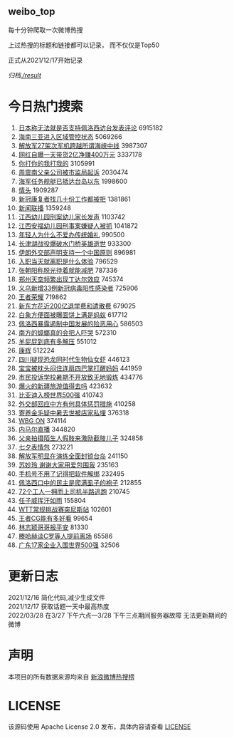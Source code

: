 weibo_top  
---
每十分钟爬取一次微博热搜  

上过热搜的标题和链接都可以记录， 而不仅仅是Top50

正式从2021/12/17开始记录  

*归档[./result](./result/)*

# 今日热门搜索  
1. [日本称无法就是否支持佩洛西访台发表评论](https://s.weibo.com//weibo?q=%23%E6%97%A5%E6%9C%AC%E7%A7%B0%E6%97%A0%E6%B3%95%E5%B0%B1%E6%98%AF%E5%90%A6%E6%94%AF%E6%8C%81%E4%BD%A9%E6%B4%9B%E8%A5%BF%E8%AE%BF%E5%8F%B0%E5%8F%91%E8%A1%A8%E8%AF%84%E8%AE%BA%23&Refer=top) 6915182
2. [海南三亚进入区域管控状态](https://s.weibo.com//weibo?q=%23%E6%B5%B7%E5%8D%97%E4%B8%89%E4%BA%9A%E8%BF%9B%E5%85%A5%E5%8C%BA%E5%9F%9F%E7%AE%A1%E6%8E%A7%E7%8A%B6%E6%80%81%23&Refer=top) 5069266
3. [解放军27架次军机跨越所谓海峡中线](https://s.weibo.com//weibo?q=%23%E8%A7%A3%E6%94%BE%E5%86%9B27%E6%9E%B6%E6%AC%A1%E5%86%9B%E6%9C%BA%E8%B7%A8%E8%B6%8A%E6%89%80%E8%B0%93%E6%B5%B7%E5%B3%A1%E4%B8%AD%E7%BA%BF%23&Refer=top) 3987307
4. [网红自曝一天带货2亿净赚400万元](https://s.weibo.com//weibo?q=%23%E7%BD%91%E7%BA%A2%E8%87%AA%E6%9B%9D%E4%B8%80%E5%A4%A9%E5%B8%A6%E8%B4%A72%E4%BA%BF%E5%87%80%E8%B5%9A400%E4%B8%87%E5%85%83%23&Refer=top) 3337178
5. [你打你的我打我的](https://s.weibo.com//weibo?q=%23%E4%BD%A0%E6%89%93%E4%BD%A0%E7%9A%84%E6%88%91%E6%89%93%E6%88%91%E7%9A%84%23&Refer=top) 3105991
6. [周震南父亲公司被市监局起诉](https://s.weibo.com//weibo?q=%23%E5%91%A8%E9%9C%87%E5%8D%97%E7%88%B6%E4%BA%B2%E5%85%AC%E5%8F%B8%E8%A2%AB%E5%B8%82%E7%9B%91%E5%B1%80%E8%B5%B7%E8%AF%89%23&Refer=top) 2030474
7. [海军任务舰艇已抵达台岛以东](https://s.weibo.com//weibo?q=%23%E6%B5%B7%E5%86%9B%E4%BB%BB%E5%8A%A1%E8%88%B0%E8%89%87%E5%B7%B2%E6%8A%B5%E8%BE%BE%E5%8F%B0%E5%B2%9B%E4%BB%A5%E4%B8%9C%23&Refer=top) 1998600
8. [情头](https://s.weibo.com//weibo?q=%E6%83%85%E5%A4%B4&Refer=top) 1909287
9. [新冠康复者找几十份工作都被拒](https://s.weibo.com//weibo?q=%23%E6%96%B0%E5%86%A0%E5%BA%B7%E5%A4%8D%E8%80%85%E6%89%BE%E5%87%A0%E5%8D%81%E4%BB%BD%E5%B7%A5%E4%BD%9C%E9%83%BD%E8%A2%AB%E6%8B%92%23&Refer=top) 1381861
10. [新闻联播](https://s.weibo.com//weibo?q=%23%E6%96%B0%E9%97%BB%E8%81%94%E6%92%AD%23&Refer=top) 1359248
11. [江西幼儿园刑案幼儿家长发声](https://s.weibo.com//weibo?q=%23%E6%B1%9F%E8%A5%BF%E5%B9%BC%E5%84%BF%E5%9B%AD%E5%88%91%E6%A1%88%E5%B9%BC%E5%84%BF%E5%AE%B6%E9%95%BF%E5%8F%91%E5%A3%B0%23&Refer=top) 1103742
12. [江西安福幼儿园刑事案嫌疑人被抓](https://s.weibo.com//weibo?q=%23%E6%B1%9F%E8%A5%BF%E5%AE%89%E7%A6%8F%E5%B9%BC%E5%84%BF%E5%9B%AD%E5%88%91%E4%BA%8B%E6%A1%88%E5%AB%8C%E7%96%91%E4%BA%BA%E8%A2%AB%E6%8A%93%23&Refer=top) 1041872
13. [年轻人为什么不爱办传统婚礼](https://s.weibo.com//weibo?q=%23%E5%B9%B4%E8%BD%BB%E4%BA%BA%E4%B8%BA%E4%BB%80%E4%B9%88%E4%B8%8D%E7%88%B1%E5%8A%9E%E4%BC%A0%E7%BB%9F%E5%A9%9A%E7%A4%BC%23&Refer=top) 990500
14. [长津湖战役爆破水门桥英雄逝世](https://s.weibo.com//weibo?q=%23%E9%95%BF%E6%B4%A5%E6%B9%96%E6%88%98%E5%BD%B9%E7%88%86%E7%A0%B4%E6%B0%B4%E9%97%A8%E6%A1%A5%E8%8B%B1%E9%9B%84%E9%80%9D%E4%B8%96%23&Refer=top) 933300
15. [伊朗外交部声明支持一个中国原则](https://s.weibo.com//weibo?q=%23%E4%BC%8A%E6%9C%97%E5%A4%96%E4%BA%A4%E9%83%A8%E5%A3%B0%E6%98%8E%E6%94%AF%E6%8C%81%E4%B8%80%E4%B8%AA%E4%B8%AD%E5%9B%BD%E5%8E%9F%E5%88%99%23&Refer=top) 896981
16. [入职当天就离职是什么体验](https://s.weibo.com//weibo?q=%23%E5%85%A5%E8%81%8C%E5%BD%93%E5%A4%A9%E5%B0%B1%E7%A6%BB%E8%81%8C%E6%98%AF%E4%BB%80%E4%B9%88%E4%BD%93%E9%AA%8C%23&Refer=top) 796529
17. [张朝阳称脱光待着就能减肥](https://s.weibo.com//weibo?q=%23%E5%BC%A0%E6%9C%9D%E9%98%B3%E7%A7%B0%E8%84%B1%E5%85%89%E5%BE%85%E7%9D%80%E5%B0%B1%E8%83%BD%E5%87%8F%E8%82%A5%23&Refer=top) 787336
18. [郑州天空频繁出现丁达尔效应](https://s.weibo.com//weibo?q=%23%E9%83%91%E5%B7%9E%E5%A4%A9%E7%A9%BA%E9%A2%91%E7%B9%81%E5%87%BA%E7%8E%B0%E4%B8%81%E8%BE%BE%E5%B0%94%E6%95%88%E5%BA%94%23&Refer=top) 745374
19. [义乌新增33例新冠病毒阳性感染者](https://s.weibo.com//weibo?q=%23%E4%B9%89%E4%B9%8C%E6%96%B0%E5%A2%9E33%E4%BE%8B%E6%96%B0%E5%86%A0%E7%97%85%E6%AF%92%E9%98%B3%E6%80%A7%E6%84%9F%E6%9F%93%E8%80%85%23&Refer=top) 725906
20. [王者荣耀](https://s.weibo.com//weibo?q=%E7%8E%8B%E8%80%85%E8%8D%A3%E8%80%80&Refer=top) 719862
21. [新东方花近200亿退学费和遣散费](https://s.weibo.com//weibo?q=%23%E6%96%B0%E4%B8%9C%E6%96%B9%E8%8A%B1%E8%BF%91200%E4%BA%BF%E9%80%80%E5%AD%A6%E8%B4%B9%E5%92%8C%E9%81%A3%E6%95%A3%E8%B4%B9%23&Refer=top) 679025
22. [白象方便面被曝面饼上满是蚂蚁](https://s.weibo.com//weibo?q=%23%E7%99%BD%E8%B1%A1%E6%96%B9%E4%BE%BF%E9%9D%A2%E8%A2%AB%E6%9B%9D%E9%9D%A2%E9%A5%BC%E4%B8%8A%E6%BB%A1%E6%98%AF%E8%9A%82%E8%9A%81%23&Refer=top) 617712
23. [佩洛西暴露遏制中国发展的险恶用心](https://s.weibo.com//weibo?q=%23%E4%BD%A9%E6%B4%9B%E8%A5%BF%E6%9A%B4%E9%9C%B2%E9%81%8F%E5%88%B6%E4%B8%AD%E5%9B%BD%E5%8F%91%E5%B1%95%E7%9A%84%E9%99%A9%E6%81%B6%E7%94%A8%E5%BF%83%23&Refer=top) 586503
24. [南方的蟑螂真的会把人吓哭](https://s.weibo.com//weibo?q=%23%E5%8D%97%E6%96%B9%E7%9A%84%E8%9F%91%E8%9E%82%E7%9C%9F%E7%9A%84%E4%BC%9A%E6%8A%8A%E4%BA%BA%E5%90%93%E5%93%AD%23&Refer=top) 572310
25. [羊屁屁到底有多解压](https://s.weibo.com//weibo?q=%23%E7%BE%8A%E5%B1%81%E5%B1%81%E5%88%B0%E5%BA%95%E6%9C%89%E5%A4%9A%E8%A7%A3%E5%8E%8B%23&Refer=top) 551012
26. [康辉](https://s.weibo.com//weibo?q=%E5%BA%B7%E8%BE%89&Refer=top) 512224
27. [四川疑现恐龙同时代生物仙女虾](https://s.weibo.com//weibo?q=%23%E5%9B%9B%E5%B7%9D%E7%96%91%E7%8E%B0%E6%81%90%E9%BE%99%E5%90%8C%E6%97%B6%E4%BB%A3%E7%94%9F%E7%89%A9%E4%BB%99%E5%A5%B3%E8%99%BE%23&Refer=top) 446123
28. [宝宝被枕头闷住连扇四巴掌打醒妈妈](https://s.weibo.com//weibo?q=%23%E5%AE%9D%E5%AE%9D%E8%A2%AB%E6%9E%95%E5%A4%B4%E9%97%B7%E4%BD%8F%E8%BF%9E%E6%89%87%E5%9B%9B%E5%B7%B4%E6%8E%8C%E6%89%93%E9%86%92%E5%A6%88%E5%A6%88%23&Refer=top) 441959
29. [市民投诉学校暑期不开放致无地锻炼](https://s.weibo.com//weibo?q=%23%E5%B8%82%E6%B0%91%E6%8A%95%E8%AF%89%E5%AD%A6%E6%A0%A1%E6%9A%91%E6%9C%9F%E4%B8%8D%E5%BC%80%E6%94%BE%E8%87%B4%E6%97%A0%E5%9C%B0%E9%94%BB%E7%82%BC%23&Refer=top) 434776
30. [爆火的新疆旅游值得去吗](https://s.weibo.com//weibo?q=%23%E7%88%86%E7%81%AB%E7%9A%84%E6%96%B0%E7%96%86%E6%97%85%E6%B8%B8%E5%80%BC%E5%BE%97%E5%8E%BB%E5%90%97%23&Refer=top) 423632
31. [比亚迪入榜世界500强](https://s.weibo.com//weibo?q=%23%E6%AF%94%E4%BA%9A%E8%BF%AA%E5%85%A5%E6%A6%9C%E4%B8%96%E7%95%8C500%E5%BC%BA%23&Refer=top) 410743
32. [外交部回应中方有何具体惩罚措施](https://s.weibo.com//weibo?q=%23%E5%A4%96%E4%BA%A4%E9%83%A8%E5%9B%9E%E5%BA%94%E4%B8%AD%E6%96%B9%E6%9C%89%E4%BD%95%E5%85%B7%E4%BD%93%E6%83%A9%E7%BD%9A%E6%8E%AA%E6%96%BD%23&Refer=top) 410258
33. [寄养金毛疑中暑去世被店家私埋](https://s.weibo.com//weibo?q=%23%E5%AF%84%E5%85%BB%E9%87%91%E6%AF%9B%E7%96%91%E4%B8%AD%E6%9A%91%E5%8E%BB%E4%B8%96%E8%A2%AB%E5%BA%97%E5%AE%B6%E7%A7%81%E5%9F%8B%23&Refer=top) 376318
34. [WBG ON](https://s.weibo.com//weibo?q=WBG%20ON&Refer=top) 374114
35. [内马尔直播](https://s.weibo.com//weibo?q=%23%E5%86%85%E9%A9%AC%E5%B0%94%E7%9B%B4%E6%92%AD%23&Refer=top) 344820
36. [父亲拍摄陌生人假肢来激励截肢儿子](https://s.weibo.com//weibo?q=%23%E7%88%B6%E4%BA%B2%E6%8B%8D%E6%91%84%E9%99%8C%E7%94%9F%E4%BA%BA%E5%81%87%E8%82%A2%E6%9D%A5%E6%BF%80%E5%8A%B1%E6%88%AA%E8%82%A2%E5%84%BF%E5%AD%90%23&Refer=top) 324858
37. [七夕表情包](https://s.weibo.com//weibo?q=%23%E4%B8%83%E5%A4%95%E8%A1%A8%E6%83%85%E5%8C%85%23&Refer=top) 273221
38. [解放军明显在演练全面封锁台岛](https://s.weibo.com//weibo?q=%23%E8%A7%A3%E6%94%BE%E5%86%9B%E6%98%8E%E6%98%BE%E5%9C%A8%E6%BC%94%E7%BB%83%E5%85%A8%E9%9D%A2%E5%B0%81%E9%94%81%E5%8F%B0%E5%B2%9B%23&Refer=top) 241150
39. [苏妙玲 谢谢大家用爱包围我](https://s.weibo.com//weibo?q=%E8%8B%8F%E5%A6%99%E7%8E%B2%20%E8%B0%A2%E8%B0%A2%E5%A4%A7%E5%AE%B6%E7%94%A8%E7%88%B1%E5%8C%85%E5%9B%B4%E6%88%91&Refer=top) 235163
40. [手机号不用了记得把软件解绑](https://s.weibo.com//weibo?q=%23%E6%89%8B%E6%9C%BA%E5%8F%B7%E4%B8%8D%E7%94%A8%E4%BA%86%E8%AE%B0%E5%BE%97%E6%8A%8A%E8%BD%AF%E4%BB%B6%E8%A7%A3%E7%BB%91%23&Refer=top) 232495
41. [佩洛西口中的民主是爬满虱子的袍子](https://s.weibo.com//weibo?q=%23%E4%BD%A9%E6%B4%9B%E8%A5%BF%E5%8F%A3%E4%B8%AD%E7%9A%84%E6%B0%91%E4%B8%BB%E6%98%AF%E7%88%AC%E6%BB%A1%E8%99%B1%E5%AD%90%E7%9A%84%E8%A2%8D%E5%AD%90%23&Refer=top) 212855
42. [72个工人一拥而上司机半路逃跑](https://s.weibo.com//weibo?q=%2372%E4%B8%AA%E5%B7%A5%E4%BA%BA%E4%B8%80%E6%8B%A5%E8%80%8C%E4%B8%8A%E5%8F%B8%E6%9C%BA%E5%8D%8A%E8%B7%AF%E9%80%83%E8%B7%91%23&Refer=top) 210745
43. [任子威挥汗如雨](https://s.weibo.com//weibo?q=%23%E4%BB%BB%E5%AD%90%E5%A8%81%E6%8C%A5%E6%B1%97%E5%A6%82%E9%9B%A8%23&Refer=top) 155804
44. [WTT常规挑战赛突尼斯站](https://s.weibo.com//weibo?q=%23WTT%E5%B8%B8%E8%A7%84%E6%8C%91%E6%88%98%E8%B5%9B%E7%AA%81%E5%B0%BC%E6%96%AF%E7%AB%99%23&Refer=top) 102601
45. [王者CG能有多好看](https://s.weibo.com//weibo?q=%23%E7%8E%8B%E8%80%85CG%E8%83%BD%E6%9C%89%E5%A4%9A%E5%A5%BD%E7%9C%8B%23&Refer=top) 99654
46. [林志颖哥哥报平安](https://s.weibo.com//weibo?q=%23%E6%9E%97%E5%BF%97%E9%A2%96%E5%93%A5%E5%93%A5%E6%8A%A5%E5%B9%B3%E5%AE%89%23&Refer=top) 81330
47. [滕哈赫谈C罗等人提前离场](https://s.weibo.com//weibo?q=%23%E6%BB%95%E5%93%88%E8%B5%AB%E8%B0%88C%E7%BD%97%E7%AD%89%E4%BA%BA%E6%8F%90%E5%89%8D%E7%A6%BB%E5%9C%BA%23&Refer=top) 65586
48. [广东17家企业入围世界500强](https://s.weibo.com//weibo?q=%23%E5%B9%BF%E4%B8%9C17%E5%AE%B6%E4%BC%81%E4%B8%9A%E5%85%A5%E5%9B%B4%E4%B8%96%E7%95%8C500%E5%BC%BA%23&Refer=top) 32506
# 更新日志  
2021/12/16  简化代码,减少生成文件  
2021/12/17  获取话题一天中最高热度  
2022/03/28  在3/27 下午六点—3/28 下午三点期间服务器故障 无法更新期间的微博  
# 声明  
本项目的所有数据来源均来自 [新浪微博热搜榜](https://s.weibo.com/top/summary)  

# LICENSE
该源码使用 Apache License 2.0 发布，具体内容请查看 [LICENSE](./LICENSE)
